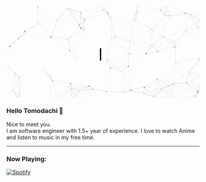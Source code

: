 <p align="center">
  <img src="https://github.com/vatsal30/vatsal30/raw/main/assets/github.gif" alt="Hi, I'm Vatsal 👋 ">
</p>

### Hello Tomodachi 👋

<!--
**vatsal30/vatsal30** is a ✨ _special_ ✨ repository because its `README.md` (this file) appears on your GitHub profile.

Here are some ideas to get you started:

- 🔭 I’m currently working on ...
- 🌱 I’m currently learning ...
- 👯 I’m looking to collaborate on ...
- 🤔 I’m looking for help with ...
- 💬 Ask me about ...
- 📫 How to reach me: ...
- 😄 Pronouns: ...
- ⚡ Fun fact: ...
-->
Nice to meet you.   
I am software engineer with 1.5+ year of experience. I love to watch Anime and listen to music in my free time.


__________________________________________________________________________________________________________

<h3 align="left">Now Playing:</h3>

[![Spotify](https://novatorem-eta-two.vercel.app/api/spotify)](https://open.spotify.com/user/3gfdzeykdrwdgut29m9g68wpr)
